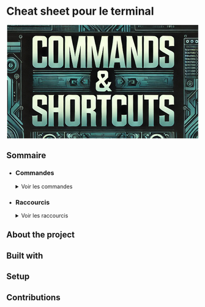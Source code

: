 # Cheat sheet pour le terminal

<p align="center"><img src="assets/img/mainImg.jpg" width="500"/></p>

## Sommaire

- ### Commandes
    <details>
      <summary>Voir les commandes</summary>
      <ul>
        <li><a href="/doc/commands/base-commands.md">Commandes de base</a></li>
        <li><a href="/doc/commands/file-manipulation.md">Manipulation de fichiers</a></li>
        <li><a href="/doc/commands/network-commands.md">Network-commands</a></li>
        <li><a href="/doc/commands/permissions.md">Permissions</a></li>
        <li><a href="/doc/commands/variables-environnement.md">Variables environnement</a></li>
      </ul>
    </details>

- ### Raccourcis
    <details>
      <summary>Voir les raccourcis</summary>
      <ul>
        <li><a href="/doc/hotkeys/navigation.md">Navigation</a></li>
        <li><a href="/doc/hotkeys/process-management.md">Gestion des processus</a></li>
      </ul>
    </details>

## About the project

## Built with

## Setup

## Contributions
